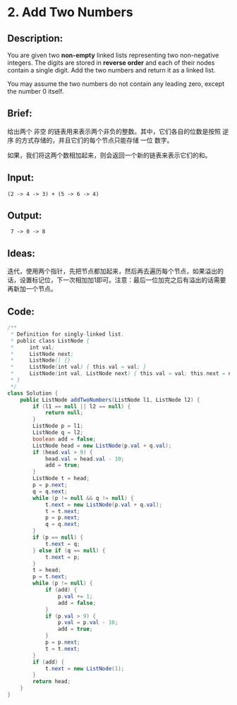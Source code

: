 # 2. Add Two Numbers

## Description:

You are given two **non-empty** linked lists representing two non-negative integers. The digits are stored in **reverse order** and each of their nodes contain a single digit. Add the two numbers and return it as a linked list.

You may assume the two numbers do not contain any leading zero, except the number 0 itself.

## Brief:

给出两个 非空 的链表用来表示两个非负的整数。其中，它们各自的位数是按照 逆序 的方式存储的，并且它们的每个节点只能存储 一位 数字。

如果，我们将这两个数相加起来，则会返回一个新的链表来表示它们的和。

## Input:

```
(2 -> 4 -> 3) + (5 -> 6 -> 4)
```

## Output:

```
 7 -> 0 -> 8
```

## Ideas:

迭代，使用两个指针，先把节点都加起来，然后再去遍历每个节点，如果溢出的话，设置标记位，下一次相加加1即可。注意：最后一位加完之后有溢出的话需要再新加一个节点。

## Code:

```java
/**
 * Definition for singly-linked list.
 * public class ListNode {
 *     int val;
 *     ListNode next;
 *     ListNode() {}
 *     ListNode(int val) { this.val = val; }
 *     ListNode(int val, ListNode next) { this.val = val; this.next = next; }
 * }
 */
class Solution {
    public ListNode addTwoNumbers(ListNode l1, ListNode l2) {
        if (l1 == null || l2 == null) {
            return null;
        }
        ListNode p = l1;
        ListNode q = l2;
        boolean add = false;
        ListNode head = new ListNode(p.val + q.val);
        if (head.val > 9) {
            head.val = head.val - 10;
            add = true;
        }
        ListNode t = head;
        p = p.next;
        q = q.next;
        while (p != null && q != null) {
            t.next = new ListNode(p.val + q.val);
            t = t.next;
            p = p.next;
            q = q.next;
        }
        if (p == null) {
            t.next = q;
        } else if (q == null) {
            t.next = p;
        }
        t = head;
        p = t.next;
        while (p != null) {
            if (add) {
                p.val += 1;
                add = false;
            }
            if (p.val > 9) {
                p.val = p.val - 10;
                add = true;
            }
            p = p.next;
            t = t.next;
        }
        if (add) {
            t.next = new ListNode(1);
        }
        return head;
    }
}
```

